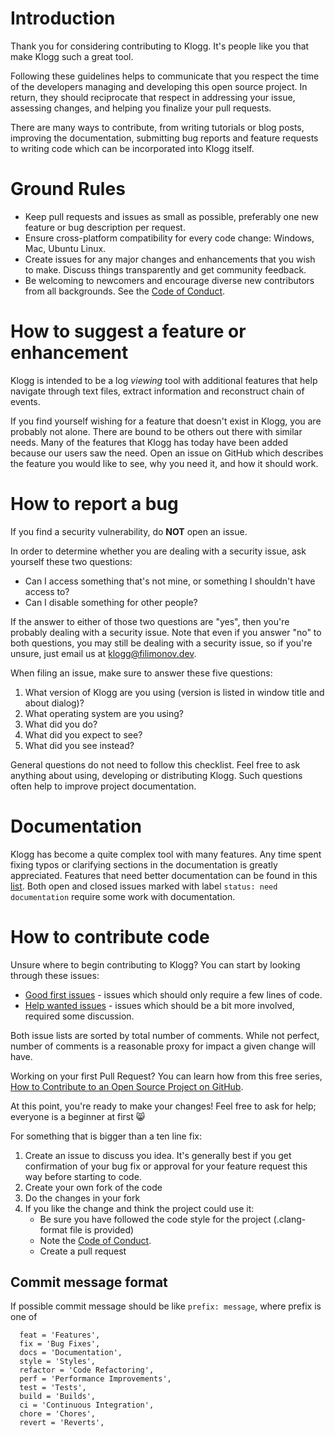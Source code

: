 # Introduction

Thank you for considering contributing to Klogg.
It's people like you that make Klogg such a great tool.

Following these guidelines helps to communicate that you respect 
the time of the developers managing and developing this open source project.
In return, they should reciprocate that respect in addressing your issue,
assessing changes, and helping you finalize your pull requests.

There are many ways to contribute, from writing tutorials or blog posts,
improving the documentation, submitting bug reports and feature requests
to writing code which can be incorporated into Klogg itself.

# Ground Rules

 * Keep pull requests and issues as small as possible, preferably one new feature or bug description per request.
 * Ensure cross-platform compatibility for every code change: Windows, Mac, Ubuntu Linux.
 * Create issues for any major changes and enhancements that you wish to make. Discuss things transparently and get community feedback.
 * Be welcoming to newcomers and encourage diverse new contributors from all backgrounds.
  See the [Code of Conduct](CODE_OF_CONDUCT.md).

# How to suggest a feature or enhancement

Klogg is intended to be a log *viewing* tool with additional features that help
navigate through text files, extract information and reconstruct chain of events.

If you find yourself wishing for a feature that doesn't exist in Klogg,
you are probably not alone. There are bound to be others out there with similar needs.
Many of the features that Klogg has today have been added because our users saw the need.
Open an issue on GitHub which describes the feature you would like to see,
why you need it, and how it should work.

# How to report a bug

If you find a security vulnerability, do **NOT** open an issue. 

In order to determine whether you are dealing with a security issue, ask yourself these two questions:
 * Can I access something that's not mine, or something I shouldn't have access to?
 * Can I disable something for other people?

 If the answer to either of those two questions are "yes", then you're probably dealing with a security issue.
 Note that even if you answer "no" to both questions, you may still be dealing with a security issue,
 so if you're unsure, just email us at klogg@filimonov.dev.

When filing an issue, make sure to answer these five questions:

1. What version of Klogg are you using (version is listed in window title and about dialog)?
1. What operating system are you using?
1. What did you do?
1. What did you expect to see?
1. What did you see instead?

General questions do not need to follow this checklist. 
Feel free to ask anything about using, developing or distributing Klogg. Such questions often
help to improve project documentation.

# Documentation

Klogg has become a quite complex tool with many features. Any time spent fixing
typos or clarifying sections in the documentation is greatly appreciated.
Features that need better documentation can be found in this 
[list](https://github.com/variar/klogg/issues?q=is%3Aissue+label%3A%22status%3A+need+documentation%22+). 
Both open and closed issues marked with label `status: need documentation`
require some work with documentation.

# How to contribute code

Unsure where to begin contributing to Klogg? 
You can start by looking through these issues:
- [Good first issues](https://github.com/variar/klogg/issues?q=is%3Aissue+is%3Aopen+label%3A%22good+first+issue%22+sort%3Acomments-desc) -
 issues which should only require a few lines of code.
- [Help wanted issues](https://github.com/variar/klogg/issues?q=is%3Aissue+is%3Aopen+sort%3Acomments-desc+label%3A%22help+wanted%22) -
 issues which should be a bit more involved, required some discussion.

Both issue lists are sorted by total number of comments. While not perfect, number of comments is a reasonable proxy for impact a given change will have.

Working on your first Pull Request? You can learn how from this free series, [How to Contribute to an Open Source Project on GitHub](https://egghead.io/series/how-to-contribute-to-an-open-source-project-on-github).

At this point, you're ready to make your changes! Feel free to ask for help; everyone is a beginner at first :smile_cat:

For something that is bigger than a ten line fix:

1. Create an issue to discuss you idea. It's generally best if you get confirmation
 of your bug fix or approval for your feature
 request this way before starting to code.
1. Create your own fork of the code
1. Do the changes in your fork
1. If you like the change and think the project could use it:
    * Be sure you have followed the code style for the project (.clang-format file is provided)
    * Note the [Code of Conduct](CODE_OF_CONDUCT.md).
    * Create a pull request

## Commit message format
If possible commit message should be like `prefix: message`, where prefix is one of
```
  feat = 'Features',
  fix = 'Bug Fixes',
  docs = 'Documentation',
  style = 'Styles',
  refactor = 'Code Refactoring',
  perf = 'Performance Improvements',
  test = 'Tests',
  build = 'Builds',
  ci = 'Continuous Integration',
  chore = 'Chores',
  revert = 'Reverts',
```
    